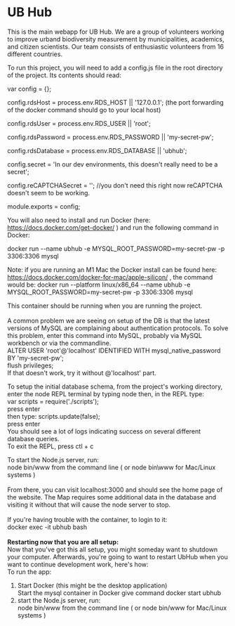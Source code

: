 # UB Hub

This is the main webapp for UB Hub. We are a group of volunteers working to improve urband biodiversity measurement by municipalities, academics, and citizen scientists. Our team consists of enthusiastic volunteers from 16 different countries.

To run this project, you will need to add a config.js file in the root directory of the project. Its contents should read:

var config = {};

config.rdsHost = process.env.RDS_HOST || '127.0.0.1'; (the port forwarding of the docker command should go to your local host)

config.rdsUser = process.env.RDS_USER || 'root';

config.rdsPassword =  process.env.RDS_PASSWORD || 'my-secret-pw';

config.rdsDatabase = process.env.RDS_DATABASE || 'ubhub';

config.secret = 'In our dev environments, this doesn't really need to be a secret';

config.reCAPTCHASecret = ''; //you don't need this right now reCAPTCHA doesn't seem to be working.

module.exports = config;

You will also need to install and run Docker (here: https://docs.docker.com/get-docker/ ) and run the following command in Docker:

docker run --name ubhub -e MYSQL_ROOT_PASSWORD=my-secret-pw -p 3306:3306 mysql

Note: if you are running an M1 Mac the Docker install can be found here: https://docs.docker.com/docker-for-mac/apple-silicon/ , the command would be: docker run --platform linux/x86_64 --name ubhub -e MYSQL_ROOT_PASSWORD=my-secret-pw -p 3306:3306 mysql 

This container should be running when you are running the project.<br>
<br>
A common problem we are seeing on setup of the DB is that the latest versions of MySQL are complaining about authentication protocols. To solve this problem, enter this command into MySQL, probably via MySQL workbench or via the commandline.<br>
ALTER USER 'root'@'localhost' IDENTIFIED WITH mysql_native_password BY 'my-secret-pw';<br>
flush privileges;<br>
If that doesn't work, try it without @'localhost' part.<br>

To setup the initial database schema, from the project's working directory, enter the node REPL terminal by typing node
then, in the REPL type: <br>
var scripts = require('./scripts'); <br>
press enter <br>
then type: scripts.update(false); <br>
press enter <br>
You should see a lot of logs indicating success on several different database queries. <br>
To exit the REPL, press ctl + c <br>

To start the Node.js server, run: <br>
node bin/www from the command line ( or node bin\www for Mac/Linux systems )<br>
<br>
From there, you can visit localhost:3000 and should see the home page of the website.
The Map requires some additional data in the database and visiting it without that will cause the node server to stop.
<br>
<br>If you're having trouble with the container, to login to it: <br>
docker exec -it ubhub bash<br>
<br>
<b>Restarting now that you are all setup:</b><br>
Now that you've got this all setup, you might someday want to shutdown your computer. Afterwards, you're going to want to restart UbHub when you want to continue development work, here's how:<br>
To run the app:<br>
1. Start Docker (this might be the desktop application)<br>
   Start the mysql container in Docker
   give command docker start ubhub
2. start the Node.js server, run:<br>
node bin/www from the command line ( or node bin/www for Mac/Linux systems )<br>
<br>
